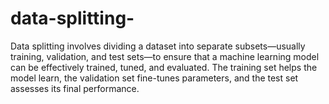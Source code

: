 # data-splitting-
Data splitting involves dividing a dataset into separate subsets—usually training, validation, and test sets—to ensure that a machine learning model can be effectively trained, tuned, and evaluated. The training set helps the model learn, the validation set fine-tunes parameters, and the test set assesses its final performance.
